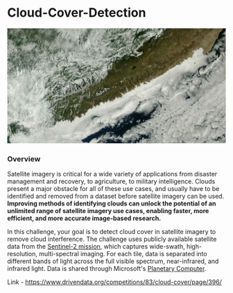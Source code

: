 # Cloud-Cover-Detection

![clout-cover-banner](assets/cloud-cover-banner.jpg)

### Overview

Satellite imagery is critical for a wide variety of applications from disaster management and recovery, to agriculture, to military intelligence. Clouds present a major obstacle for all of these use cases, and usually have to be identified and removed from a dataset before satellite imagery can be used. **Improving methods of identifying clouds can unlock the potential of an unlimited range of satellite imagery use cases, enabling faster, more efficient, and more accurate image-based research.**

In this challenge, your goal is to detect cloud cover in satellite imagery to remove cloud interference. The challenge uses publicly available satellite data from the [Sentinel-2 mission](https://sentinel.esa.int/web/sentinel/missions/sentinel-2), which captures wide-swath, high-resolution, multi-spectral imaging. For each tile, data is separated into different bands of light across the full visible spectrum, near-infrared, and infrared light. Data is shared through Microsoft's [Planetary Computer](https://planetarycomputer.microsoft.com/).

Link - https://www.drivendata.org/competitions/83/cloud-cover/page/396/

